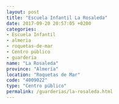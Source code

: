 ```yaml
---
layout: post
title: "Escuela Infantil La Rosaleda"
date: 2017-09-20 20:57:05 +0200
categories:
- Escuela Infantil
- almeria
- roquetas-de-mar
- Centro público
- guarderia
name: "La Rosaleda"
province: "Almería"
location: "Roquetas de Mar"
code: "4009022"
type: "Centro público"
permalink: /guarderias/la-rosaleda.html
---
```

